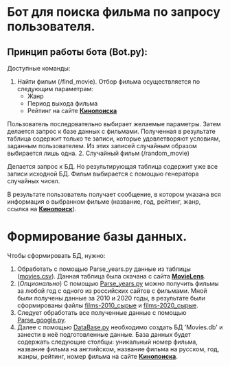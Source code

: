 # Бот для поиска фильма по запросу пользователя.
## Принцип работы бота (Bot.py):
Доступные команды:
1. Найти фильм (/find_movie).
Отбор фильма осуществляется по следующим параметрам:
    * Жанр
    * Период выхода фильма
    * Рейтинг на сайте [__Кинопоиска__](https://www.kinopoisk.ru/)

Пользователь последовательно выбирает желаемые параметры.
Затем делается запрос к базе данных с фильмами. Полученная в результате таблица содержит только те записи, которые удовлетворяют условиям, заданным пользователем.
Из этих записей случайным образом выбирается лишь одна.
2. Случайный фильм (/random_movie)

Делается запрос к БД. Но результирующая таблица содержит уже все записи исходной БД.
Фильм выбирается с помощью генератора случайных чисел.

В результате пользователь получает сообщение, в котором указана вся информация о выбранном фильме (название, год, рейтинг, жанр, ссылка на [__Кинопоиск__](https://www.kinopoisk.ru/)).

# Формирование базы данных.
Чтобы сформировать БД, нужно:
1. Обработать с помощью Parse_years.py данные из таблицы ([movies.csv](https://github.com/SukonkinaAlbina/Bot/blob/master/%D0%98%D0%BD%D1%84%D0%BE%D1%80%D0%BC%D0%B0%D1%86%D0%B8%D1%8F%20%D0%BE%20%D1%84%D0%B8%D0%BB%D1%8C%D0%BC%D0%B0%D1%85/movies.csv)). Данная таблица была скачана с сайта [__MovieLens__](https://movielens.org/).
2. (_Опционально_) С помощью [Parse_years.py](https://github.com/SukonkinaAlbina/Bot/blob/master/Parse_years.py) можно получить фильмы за любой год с одного из российских сайтов с фильмами.
Мной были получены данные за 2010 и 2020 годы, в результате были сформированы файлы [films-2010_сырые](https://github.com/SukonkinaAlbina/Bot/blob/master/%D0%98%D0%BD%D1%84%D0%BE%D1%80%D0%BC%D0%B0%D1%86%D0%B8%D1%8F%20%D0%BE%20%D1%84%D0%B8%D0%BB%D1%8C%D0%BC%D0%B0%D1%85/films-2010_%D1%81%D1%8B%D1%80%D1%8B%D0%B5.txt) и [films-2020_сырые](https://github.com/SukonkinaAlbina/Bot/blob/master/%D0%98%D0%BD%D1%84%D0%BE%D1%80%D0%BC%D0%B0%D1%86%D0%B8%D1%8F%20%D0%BE%20%D1%84%D0%B8%D0%BB%D1%8C%D0%BC%D0%B0%D1%85/films-2020_%D1%81%D1%8B%D1%80%D1%8B%D0%B5.txt).
3. Следует обработать все полученные данные с помощью [Parse_google.py](https://github.com/SukonkinaAlbina/Bot/blob/master/Parse_google.py).
4. Далее с помощью [DataBase.py](https://github.com/SukonkinaAlbina/Bot/blob/master/DataBase.py) необходимо создать БД 'Movies.db' и занести в неё подготовленные данные.
База данных будет содержать следующие столбцы: уникальный номер фильма, название фильма на английском, название фильма на русском, год, жанры, рейтинг, номер фильма на сайте [__Кинопоиска__](https://www.kinopoisk.ru/).


